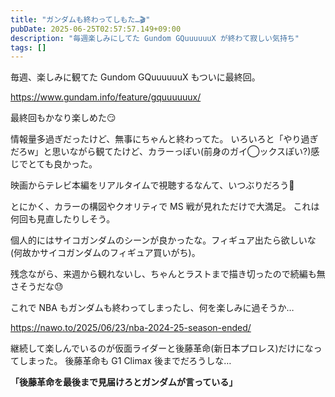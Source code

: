 ```yaml
---
title: "ガンダムも終わってしもた…🎬"
pubDate: 2025-06-25T02:57:57.149+09:00
description: "毎週楽しみにしてた Gundom GQuuuuuuX が終わて寂しい気持ち"
tags: []
---
```


毎週、楽しみに観てた Gundom GQuuuuuuX もついに最終回。

https://www.gundam.info/feature/gquuuuuux/

最終回もかなり楽しめた😏

情報量多過ぎだったけど、無事にちゃんと終わってた。
いろいろと「やり過ぎだろw」と思いながら観てたけど、カラーっぽい(前身のガイ◯ックスぽい?)感じでとても良かった。

映画からテレビ本編をリアルタイムで視聴するなんて、いつぶりだろう🤔

とにかく、カラーの構図やクオリティで MS 戦が見れただけで大満足。
これは何回も見直したりしそう。

個人的にはサイコガンダムのシーンが良かったな。フィギュア出たら欲しいな(何故かサイコガンダムのフィギュア買いがち)。

残念ながら、来週から観れないし、ちゃんとラストまで描き切ったので続編も無さそうだな😓

これで NBA もガンダムも終わってしまったし、何を楽しみに過そうか… 

https://nawo.to/2025/06/23/nba-2024-25-season-ended/

継続して楽しんでいるのが仮面ライダーと後藤革命(新日本プロレス)だけになってしまった。
後藤革命も G1 Climax 後までだろうしな…

**「後藤革命を最後まで見届けろとガンダムが言っている」**